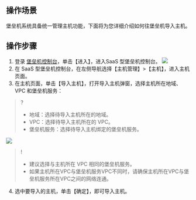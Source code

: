## 操作场景
堡垒机系统具备统一管理主机功能，下面将为您详细介绍如何往堡垒机导入主机。

## 操作步骤
1. 登录 [堡垒机控制台](https://console.cloud.tencent.com/dsgc/bh)，单击【进入】，进入SaaS 型堡垒机控制台。
![](https://main.qcloudimg.com/raw/c4d6945d8c76ed1ae7bb8821fde8b41d.png)
2. 在 SaaS 型堡垒机控制台，在左侧导航选择【主机管理】>【主机】，进入主机页面。
3. 在主机页面，单击【导入主机】，打开导入主机弹窗，选择主机所在地域、VPC 和堡垒机服务：
>?
>- 地域：选择待导入主机所在的地域。
>- VPC：选择待导入主机所在的 VPC。
>- 堡垒机服务：选择待导入主机绑定的堡垒机服务。
>
![](https://main.qcloudimg.com/raw/d152add17e19ef8e62ecf0359e08f5ce.png)
>!
>- 建议选择与主机所在 VPC 相同的堡垒机服务。
>- 如果主机所在VPC与堡垒机服务VPC不同时，请确保主机所在VPC与堡垒机服务所在VPC之间的网络连通。
4.	选中要导入的主机，单击【确定】，即可导入主机。
 
